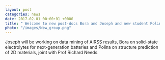 ```yaml
---
layout: post
categories: news
date: 2017-02-01 00:00:01 +0000
title: " Welcome to new post-docs Bora and Joseph and new student Polina!"
photo: "/images/New_group.png"
---
```


 Joseph will be working on data mining of AIRSS results, Bora on solid-state electrolytes for next-generation batteries and Polina on structure prediction of 2D materials, joint with Prof Richard Needs.
